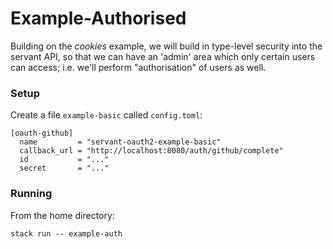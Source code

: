 # Example-Authorised

Building on the _cookies_ example, we will build in type-level security into
the servant API, so that we can have an 'admin' area which only certain users
can access; i.e. we'll perform "authorisation" of users as well.

### Setup

Create a file `example-basic` called `config.toml`:

```
[oauth-github]
  name         = "servant-oauth2-example-basic"
  callback_url = "http://localhost:8080/auth/github/complete"
  id           = "..."
  secret       = "..."
```

### Running

From the home directory:

```
stack run -- example-auth
```

